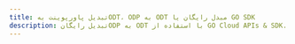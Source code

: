 ---title: تبدیل پاورپوینت بهODT، ODP به ODT مبدل رایگان یا GO SDKdescription: تبدیل رایگانODP به ODT با استفاده از GO Cloud APIs & SDK. همچنین اسناد Microsoft PowerPoint را در Cloud ایجاد، ویرایش و رندر کنید.---